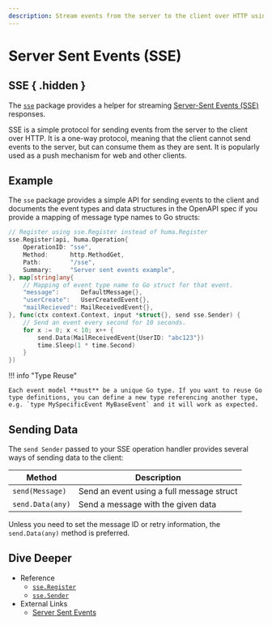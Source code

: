 ```yaml
---
description: Stream events from the server to the client over HTTP using Server Sent Events.
---
```


# Server Sent Events (SSE)

## SSE { .hidden }

The [`sse`](https://pkg.go.dev/github.com/danielgtaylor/huma/v2/sse) package provides a helper for streaming [Server-Sent Events (SSE)](https://developer.mozilla.org/en-US/docs/Web/API/Server-sent_events) responses.

SSE is a simple protocol for sending events from the server to the client over HTTP. It is a one-way protocol, meaning that the client cannot send events to the server, but can consume them as they are sent. It is popularly used as a push mechanism for web and other clients.

## Example

The `sse` package provides a simple API for sending events to the client and documents the event types and data structures in the OpenAPI spec if you provide a mapping of message type names to Go structs:

```go title="code.go"
// Register using sse.Register instead of huma.Register
sse.Register(api, huma.Operation{
	OperationID: "sse",
	Method:      http.MethodGet,
	Path:        "/sse",
	Summary:     "Server sent events example",
}, map[string]any{
	// Mapping of event type name to Go struct for that event.
	"message":      DefaultMessage{},
	"userCreate":   UserCreatedEvent{},
	"mailRecieved": MailReceivedEvent{},
}, func(ctx context.Context, input *struct{}, send sse.Sender) {
	// Send an event every second for 10 seconds.
	for x := 0; x < 10; x++ {
		send.Data(MailReceivedEvent{UserID: "abc123"})
		time.Sleep(1 * time.Second)
	}
})
```

!!! info "Type Reuse"

    Each event model **must** be a unique Go type. If you want to reuse Go type definitions, you can define a new type referencing another type, e.g. `type MySpecificEvent MyBaseEvent` and it will work as expected.

## Sending Data

The `send Sender` passed to your SSE operation handler provides several ways of sending data to the client:

| Method           | Description                               |
| ---------------- | ----------------------------------------- |
| `send(Message)`  | Send an event using a full message struct |
| `send.Data(any)` | Send a message with the given data        |

Unless you need to set the message ID or retry information, the `send.Data(any)` method is preferred.

## Dive Deeper

-   Reference
    -   [`sse.Register`](https://pkg.go.dev/github.com/danielgtaylor/huma/v2/sse#Register)
    -   [`sse.Sender`](https://pkg.go.dev/github.com/danielgtaylor/huma/v2/sse#Sender)
-   External Links
    -   [Server Sent Events](https://developer.mozilla.org/en-US/docs/Web/API/Server-sent_events)
